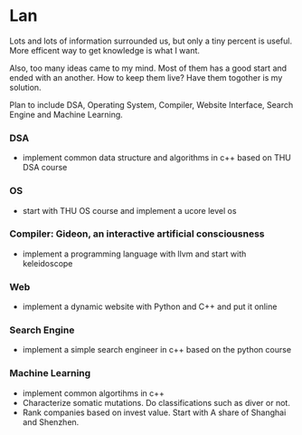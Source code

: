 # Lan

<p>Lots and lots of information surrounded us, but only a tiny percent is useful. 
More efficent way to get knowledge is what I want.</p>

<p>Also, too many ideas came to my mind. Most of them has a good start and ended with an another. 
How to keep them live? Have them togother is my solution.</p>

<p>Plan to include DSA, Operating System, Compiler, Website Interface, Search Engine and Machine Learning.</p>

### DSA
- implement common data structure and algorithms in c++ based on THU DSA course
### OS
- start with THU OS course and implement a ucore level os
### Compiler: Gideon, an interactive artificial consciousness
- implement a programming language with llvm and start with keleidoscope
### Web
- implement a dynamic website with Python and C++ and put it online
### Search Engine
- implement a simple search engineer in c++ based on the python course
### Machine Learning
- implement common algortihms in c++
- Characterize somatic mutations. Do classifications such as diver or not.
- Rank companies based on invest value. Start with A share of Shanghai and Shenzhen.


